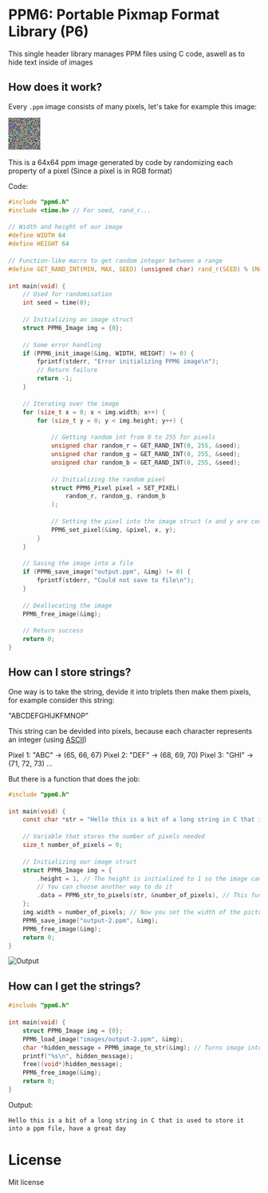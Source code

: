 # PPM6: Portable Pixmap Format Library (P6)
This single header library manages PPM files using C code, aswell as to hide text inside of images

## How does it work?
Every `.ppm` image consists of many pixels, let's take for example this image:

![_](images/output.png)

This is a 64x64 ppm image generated by code by randomizing each property of a pixel (Since a pixel is in RGB format)

Code:
```c
#include "ppm6.h"
#include <time.h> // For seed, rand_r...

// Width and height of our image
#define WIDTH 64
#define HEIGHT 64

// Function-like macro to get random integer between a range
#define GET_RAND_INT(MIN, MAX, SEED) (unsigned char) rand_r(SEED) % (MAX - MIN + 1) + MIN

int main(void) {
    // Used for randomisation
	int seed = time(0);

    // Initializing an image struct
	struct PPM6_Image img = {0};

    // Some error handling
	if (PPM6_init_image(&img, WIDTH, HEIGHT) != 0) {
		fprintf(stderr, "Error initializing PPM6 image\n");
        // Return failure
		return -1;
	}

    // Iterating over the image
	for (size_t x = 0; x < img.width; x++) {
		for (size_t y = 0; y < img.height; y++) {
			
            // Getting random int from 0 to 255 for pixels
            unsigned char random_r = GET_RAND_INT(0, 255, &seed);
			unsigned char random_g = GET_RAND_INT(0, 255, &seed);
			unsigned char random_b = GET_RAND_INT(0, 255, &seed);
			
            // Initializing the random pixel
            struct PPM6_Pixel pixel = SET_PIXEL(
				random_r, random_g, random_b
			);

            // Setting the pixel into the image struct (x and y are coordinates of where the pixel is placed)
			PPM6_set_pixel(&img, &pixel, x, y);
		}
	}

    // Saving the image into a file
	if (PPM6_save_image("output.ppm", &img) != 0) {
		fprintf(stderr, "Could not save to file\n");
	}

    // Deallocating the image
	PPM6_free_image(&img);

    // Return success
	return 0;
}
```

## How can I store strings?
One way is to take the string, devide it into triplets then make them pixels, for example consider this string:

"ABCDEFGHIJKFMNOP"

This string can be devided into pixels, because each character represents an integer (using [ASCII](https://fr.wikipedia.org/wiki/Fichier:ASCII-Table-wide.svg))

Pixel 1: "ABC" -> (65, 66, 67)
Pixel 2: "DEF" -> (68, 69, 70)
Pixel 3: "GHI" -> (71, 72, 73)
...

But there is a function that does the job:

```c
#include "ppm6.h"

int main(void) {
	const char *str = "Hello this is a bit of a long string in C that is used to store it into a ppm file, have a great day";
	
    // Variable that stores the number of pixels needed
    size_t number_of_pixels = 0;
	
    // Initializing our image struct
    struct PPM6_Image img = {
		.height = 1, // The height is initialized to 1 so the image can be a horizontal chain of pixels
        // You can choose another way to do it
		.data = PPM6_str_to_pixels(str, &number_of_pixels), // This function takes a string (and a memory adress of a size_t variable) so it returns the array of pixels
	};
	img.width = number_of_pixels; // Now you set the width of the picture to be the number of pixels needed
	PPM6_save_image("output-2.ppm", &img);
	PPM6_free_image(&img);
    return 0;
}
```

![Output](images/output-2.ppm)

## How can I get the strings?
```c
#include "ppm6.h"

int main(void) {
	struct PPM6_Image img = {0};
	PPM6_load_image("images/output-2.ppm", &img);
	char *hidden_message = PPM6_image_to_str(&img); // Turns image into a string
	printf("%s\n", hidden_message);
	free((void*)hidden_message);
	PPM6_free_image(&img);
	return 0;
}
```

Output:
```
Hello this is a bit of a long string in C that is used to store it into a ppm file, have a great day
```

# License
Mit license